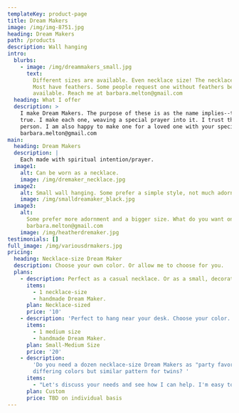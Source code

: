 ```yaml
---
templateKey: product-page
title: Dream Makers
image: /img/img-8751.jpg
heading: Dream Makers
path: /products
description: Wall hanging
intro:
  blurbs:
    - image: /img/dreammakers_small.jpg
      text:
        Different sizes are available. Even necklace size! The necklace size works in a car as well. Various colors.
        Most have feathers. Some people request one without feathers because of allergies. Handmade pom-poms are also
        available. Reach me at barbara.melton@gmail.com
  heading: What I offer
  description: >
    I make Dream Makers. The purpose of these is as the name implies--to offer spiritual aid in making your dreams come
    true. I make each one, weaving a special prayer into it. I trust the Divine Source to match prayer/Dream Maker to
    person. I am also happy to make one for a loved one with your special prayer for them woven in. You can reach me at
    barbara.melton@gmail.com
main:
  heading: Dream Makers
  description: |
    Each made with spiritual intention/prayer.
  image1:
    alt: Can be worn as a necklace.
    image: /img/dremaker_necklace.jpg
  image2:
    alt: Small wall hanging. Some prefer a simple style, not much adornment.
    image: /img/smalldreamaker_black.jpg
  image3:
    alt:
      Some prefer more adornment and a bigger size. What do you want on yours? You can let me know at
      barbara.melton@gmail.com
    image: /img/heatherdremaker.jpg
testimonials: []
full_image: /img/variousdrmakers.jpg
pricing:
  heading: Necklace-size Dream Maker
  description: Choose your own color. Or allow me to choose for you.
  plans:
    - description: Perfect as a casual necklace. Or as a small, decorative hanging.
      items:
        - 1 necklace-size
        - handmade Dream Maker.
      plan: Necklace-sized
      price: '10'
    - description: 'Perfect to hang near your desk. Choose your color. Or allow me to choose for you. '
      items:
        - 1 medium size
        - handmade Dream Maker.
      plan: Small-Medium Size
      price: '20'
    - description:
        'Do you need a dozen necklace-size Dream Makers as "party favors"? Do you need two small or medium sized of
        differing colors but similar pattern for twins? '
      items:
        - "Let's discuss your needs and see how I can help. I'm easy to reach: barbara.melton@gmail.com"
      plan: Custom
      price: TBD on individual basis
---
```

